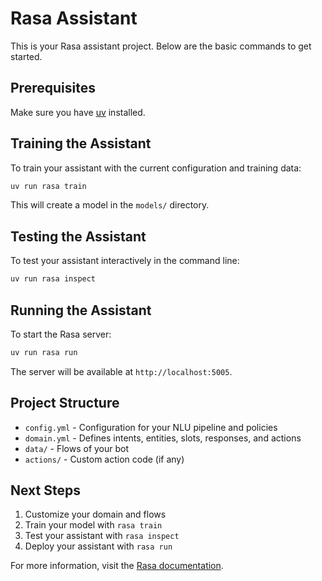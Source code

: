 
# Rasa Assistant

This is your Rasa assistant project. Below are the basic commands to
get started.

## Prerequisites
Make sure you have [uv](https://docs.astral.sh/uv/) installed.

## Training the Assistant

To train your assistant with the current configuration and training data:

```bash
uv run rasa train
```

This will create a model in the `models/` directory.

## Testing the Assistant

To test your assistant interactively in the command line:

```bash
uv run rasa inspect
```

## Running the Assistant

To start the Rasa server:

```bash
uv run rasa run
```

The server will be available at `http://localhost:5005`.

## Project Structure

- `config.yml` - Configuration for your NLU pipeline and policies
- `domain.yml` - Defines intents, entities, slots, responses, and actions
- `data/` - Flows of your bot
- `actions/` - Custom action code (if any)

## Next Steps

1. Customize your domain and flows
2. Train your model with `rasa train`
3. Test your assistant with `rasa inspect`
4. Deploy your assistant with `rasa run`

For more information, visit the [Rasa documentation](https://rasa.com/docs/).
